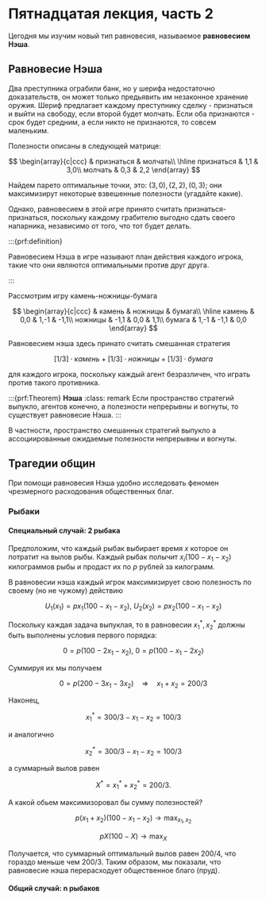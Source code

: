# Пятнадцатая лекция, часть 2

Цегодня мы изучим новый тип равновесия, называемое **pавновесием Нэша**.

## Равновесие Нэша

Два преступника ограбили банк, но у шерифа недостаточно доказательств, он может только предьявить им незаконное хранение оружия. Шериф предлагает каждому преступнику сделку - признаться и выйти на свободу, если второй будет молчать. Если оба признаются - срок будет средним, а если никто не признаются, то совсем маленьким. 

Полезности описаны в следующей матрице:

$$ 
\begin{array}{c|ccc}
 & признаться & молчать\\
\hline
признаться  & 1,1  & 3,0\\
молчать  & 0,3  & 2,2
\end{array}
$$

Найдем парето оптимальные точки, это: $(3,0), (2,2), (0,3)$; они максимизирут некоторые взвешенные полезности (угадайте какие).

Однако, равновесием в этой игре принято считать признаться-признаться, поскольку каждому грабителю выгодно сдать своего напарника, независимо от того, что тот будет делать.

:::{prf:definition} 

Равновесием Нэша в игре называют план действия каждого игрока, такие что они являются оптимальными против друг друга.

:::

Рассмотрим игру камень-ножницы-бумага

$$ 
\begin{array}{c|ccc}
 & камень & ножницы & бумага\\
\hline
камень  & 0,0  & 1,-1 & -1,1\\
ножницы  & -1,1  & 0,0 & 1,1\\
бумага  & 1,-1  & -1,1 & 0,0
\end{array}
$$

Равновесием нэша здесь принато считать смешанная стратегия 

$$[1/3] \cdot камень+[1/3] \cdot ножницы+[1/3] \cdot бумага$$

для каждого игрока, поскольку каждый агент безразличен, что играть против такого противника.

:::{prf:Theorem} **Нэша**
:class: remark
Если пространство стратегий выпукло, агентов конечно, а полезности непрерывны и вогнуты, то существует равновесие Нэша.
:::

В частности, пространство смешанных стратегий выпукло а ассоциированные ожидаемые полезности непрерывны и вогнуты.

## Трагедии общин

При помощи равновесия Нэша удобно исследовать феномен чрезмерного расходования общественных благ.

### Рыбаки

#### Специальный случай: 2 рыбака

Предположим, что каждый рыбак выбирает время $x$ которое он потратит на вылов рыбы. Каждый рыбак полычит $x_i(100-x_1-x_2)$ килограммов рыбы и продаст их по $p$ рублей за килограмм. 

В равновесии нэша каждый игрок максимизирует свою полезность по своему (но не чужому) действию

$$ U_1(x_1) = p x_1(100-x_1-x_2), \ U_2(x_2) = p x_2(100-x_1-x_2)$$

Поскольку каждая задача выпуклая, то в равновесии $x^{\ast}_1, x^{\ast}_2$ должны быть выполнены условия первого порядка:

$$ 0 = p (100-2 x_1-x_2), \ 0 = p (100-x_1-2x_2)$$

Суммируя их мы получаем 

$$ 0 = p (200-3 x_1-3x_2) \quad \Rightarrow \quad x_1 + x_2 = 200/3$$

Наконец, 

$$x^{\ast}_1 = 300/3 - x_1 - x_2 = 100/3$$

и аналогично

$$x^{\ast}_2 = 300/3 - x_1 - x_2 = 100/3$$

а суммарный вылов равен

$$X^{\ast} = x^{\ast}_1 + x^{\ast}_2 = 200/3.$$

А какой обьем максимизоровал бы сумму полезностей?

$$ p(x_1 + x_2)(100 - x_1 - x_2) \to \max_{x_1, x_2} $$

$$ p X (100 - X) \to \max_{X} $$

Получается, что суммарный оптимальный вылов равен $200/4$, что гораздо меньше чем $200/3$. Таким образом, мы показали, что равновесие нэша перерасходует общественное благо (пруд).

#### Общий случай: n рыбаков
